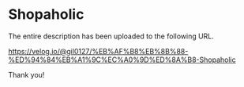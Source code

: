 # Shopaholic

The entire description has been uploaded to the following URL.

https://velog.io/@gil0127/%EB%AF%B8%EB%8B%88-%ED%94%84%EB%A1%9C%EC%A0%9D%ED%8A%B8-Shopaholic

Thank you!
